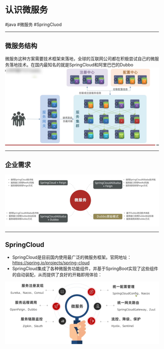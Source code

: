 
# 认识微服务
#java #微服务 #SpringCluod

---
## 微服务结构
微服务这种方案需要技术框架来落地，全球的互联网公司都在积极尝试自己的微服务落地技术。在国内最知名的就是SpringCloud和阿里巴巴的Dubbo
![Pasted image 20221004171927](../../../attachments/Pasted%20image%2020221004171927.png)

---
## 企业需求
![Pasted image 20221004172550](../../../attachments/Pasted%20image%2020221004172550.png)

---
## SpringCloud
- SpringCloud是目前国内使用最广泛的微服务框架。官网地址：https://spring.io/projects/spring-cloud
- SpringCloud集成了各种微服务功能组件，并基于SpringBoot实现了这些组件的自动装配，从而提供了良好的开箱即用体验：

![Pasted image 20221004172911](../../../attachments/Pasted%20image%2020221004172911.png)